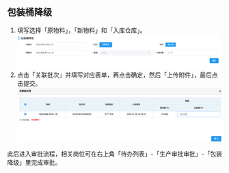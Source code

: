 ## 包装桶降级
1. 填写选择「原物料」，「新物料」和「入库仓库」。
![图片](../../.vuepress/public/images/bucket/bucket3.png)
2. 点击「关联批次」并填写对应表单，再点击<kbd>确定</kbd>，然后「上传附件」，最后点击<kbd>提交</kbd>。
![图片](../../.vuepress/public/images/bucket/bucket4.png) 

此后进入审批流程，相关岗位可在右上角「待办列表」-「生产审批审批」-「包装降级」里完成审批。
<ShowImg src="/images/process/bucket.png" text="点击查看“包装降级”的审批流程图"/> 